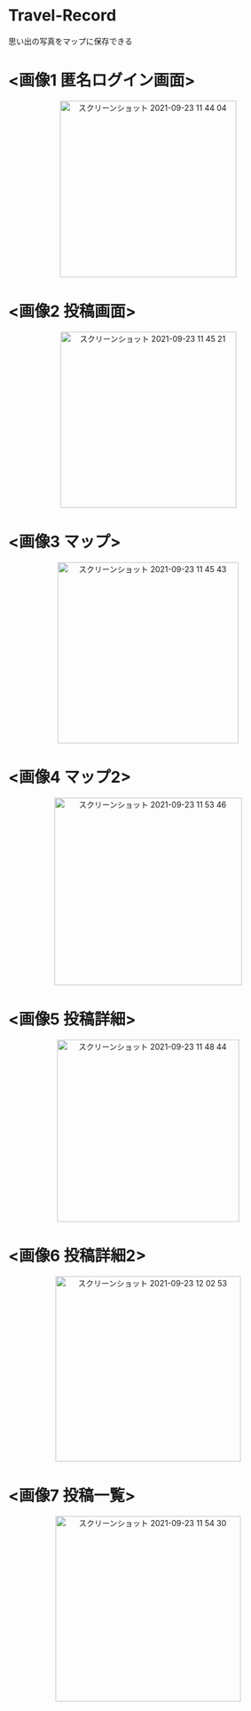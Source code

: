 # Travel-Record
思い出の写真をマップに保存できる

# <画像1 匿名ログイン画面>


<div align="center">
  <img width="318" alt="スクリーンショット 2021-09-23 11 44 04" src="https://user-images.githubusercontent.com/67153136/134448625-3603bb3c-0eea-4349-92a8-bd9414e8c0bb.png">
</div>

# <画像2 投稿画面>


<div align="center">
<img width="317" alt="スクリーンショット 2021-09-23 11 45 21" src="https://user-images.githubusercontent.com/67153136/134448696-55377ec3-048a-423a-b432-add766724324.png">
</div>

# <画像3 マップ>


<div align="center">
<img width="326" alt="スクリーンショット 2021-09-23 11 45 43" src="https://user-images.githubusercontent.com/67153136/134448834-61a865a7-6929-4689-9251-f20750cf3501.png">
</div>

# <画像4 マップ2>


<div align="center">
<img width="338" alt="スクリーンショット 2021-09-23 11 53 46" src="https://user-images.githubusercontent.com/67153136/134448837-df393293-b84a-4801-9c33-ccf4b173b402.png">
  </div>
  
# <画像5 投稿詳細>


<div align="center">
<img width="328" alt="スクリーンショット 2021-09-23 11 48 44" src="https://user-images.githubusercontent.com/67153136/134448894-224b8650-e3e3-4610-9b8c-b5300c19ed5c.png">
</div>

# <画像6 投稿詳細2>


<div align="center">
<img width="334" alt="スクリーンショット 2021-09-23 12 02 53" src="https://user-images.githubusercontent.com/67153136/134449012-6e1ab342-e1da-4bb7-b233-601c1b5c9a1d.png">
</div>


# <画像7 投稿一覧>

<div align="center">
<img width="334" alt="スクリーンショット 2021-09-23 11 54 30" src="https://user-images.githubusercontent.com/67153136/134449542-94888b8c-7549-4a2e-9139-babd59ee8372.png">
</div>







